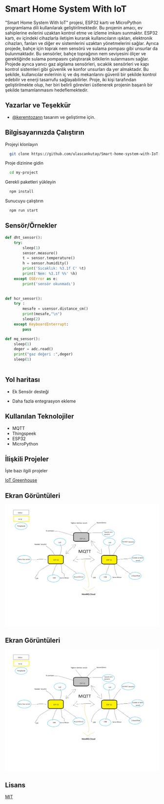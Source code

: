 
# Smart Home System With IoT


"Smart Home System With IoT" projesi, ESP32 kartı ve MicroPython programlama dili kullanılarak geliştirilmektedir. Bu projenin amacı, ev sahiplerine evlerini uzaktan kontrol etme ve izleme imkanı sunmaktır. ESP32 kartı, ev içindeki cihazlarla iletişim kurarak kullanıcıların ışıkları, elektronik cihazları, fanları ve diğer ev sistemlerini uzaktan yönetmelerini sağlar. Ayrıca projede, bahçe için toprak nem sensörü ve sulama pompası gibi unsurlar da bulunmaktadır. Bu sensörler, bahçe toprağının nem seviyesini ölçer ve gerektiğinde sulama pompasını çalıştırarak bitkilerin sulanmasını sağlar. Projede ayrıca yanıcı gaz algılama sensörleri, sıcaklık sensörleri ve kapı kontrol sistemleri gibi güvenlik ve konfor unsurları da yer almaktadır. Bu şekilde, kullanıcılar evlerinin iç ve dış mekanlarını güvenli bir şekilde kontrol edebilir ve enerji tasarrufu sağlayabilirler. Proje, iki kişi tarafından geliştirilmekte olup, her biri belirli görevleri üstlenerek projenin başarılı bir şekilde tamamlanmasını hedeflemektedir.
## Yazarlar ve Teşekkür

- [@keremtozann](https://github.com/keremtozann) tasarım ve geliştirme için.

## Bilgisayarınızda Çalıştırın

Projeyi klonlayın

```bash
  git clone https://github.com/ulascankutay/Smart-home-system-with-IoT-.git
```

Proje dizinine gidin

```bash
  cd my-project
```

Gerekli paketleri yükleyin

```bash
  npm install
```

Sunucuyu çalıştırın

```bash
  npm run start
```

  
## Sensör/Örnekler

```python
def dht_sensor():
    try:
        sleep(1)
        sensor.measure()
        t = sensor.temperature()
        h = sensor.humidity()
        print('Sıcaklık: %3.1f C' %t)
        print('Nem: %3.1f %%' %h)
    except OSError as e:
        print('sensör okunmadı')
   
```

```python
def hcr_sensor():
    try :
        mesafe = usensor.distance_cm()
        print(mesafe,"\n")
        sleep(2)
    except KeyboardInterrupt:
        pass 

```
```python
def mq_sensor():
    sleep(1)
    deger = adc.read()
    print("gaz değeri :",deger)
    sleep(1)
   
```
## Yol haritası

- Ek Sensör desteği

- Daha fazla entegrasyon ekleme

  
## Kullanılan Teknolojiler

- MQTT 
- Thingspeek
- ESP32
- MicroPython

  
## İlişkili Projeler

İşte bazı ilgili projeler

[IoT Greenhouse](https://github.com/ulascankutay/ulascankutay-IoT-smart-greenhouse)

  
## Ekran Görüntüleri

![ER Diagram](https://github.com/ulascankutay/Smart-home-system-with-IoT-/blob/main/Belge/proje.png)


## Ekran Görüntüleri

![ER Diagram](https://github.com/ulascankutay/Smart-home-system-with-IoT-/blob/main/Belge/proje.png)


## Lisans

[MIT](https://github.com/ulascankutay/Smart-home-system-with-IoT-/blob/main/MIT.txt)

  